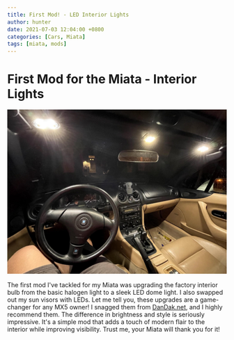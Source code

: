 ```yaml
---
title: First Mod! - LED Interior Lights
author: hunter
date: 2021-07-03 12:04:00 +0800
categories: [Cars, Miata]
tags: [miata, mods]
---
```


# First Mod for the Miata - Interior Lights

<img src="https://raw.githubusercontent.com/HunterCustom/HunterCustom.github.io/master/assets/img/image_2024-02-17_230753844.png" alt="Interior Lighting">

The first mod I've tackled for my Miata was upgrading the factory interior bulb from the basic halogen light to a sleek LED dome light. I also swapped out my sun visors with LEDs. Let me tell you, these upgrades are a game-changer for any MX5 owner! I snagged them from [DanDak.net](https://dandak.net), and I highly recommend them. The difference in brightness and style is seriously impressive. It's a simple mod that adds a touch of modern flair to the interior while improving visibility. Trust me, your Miata will thank you for it!

